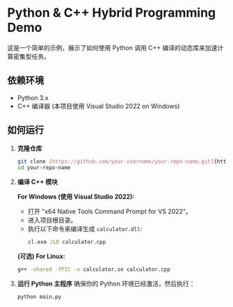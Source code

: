 # Python & C++ Hybrid Programming Demo

这是一个简单的示例，展示了如何使用 Python 调用 C++ 编译的动态库来加速计算密集型任务。

## 依赖环境

- Python 3.x
- C++ 编译器 (本项目使用 Visual Studio 2022 on Windows)

## 如何运行

1.  **克隆仓库**
    
    ```bash
    git clone [https://github.com/your-username/your-repo-name.git](https://github.com/your-username/your-repo-name.git)
    cd your-repo-name
    ```
    
2.  **编译 C++ 模块**

    **For Windows (使用 Visual Studio 2022):**
    - 打开 "x64 Native Tools Command Prompt for VS 2022"。
    - 进入项目根目录。
    - 执行以下命令来编译生成 `calculator.dll`:
      ```cmd
      cl.exe /LD calculator.cpp
      ```

    **(可选) For Linux:**
    ```bash
    g++ -shared -fPIC -o calculator.so calculator.cpp
    ```

3.  **运行 Python 主程序**
    确保你的 Python 环境已经激活，然后执行：
    
    ```bash
    python main.py
    ```
